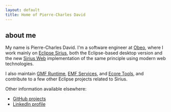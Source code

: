 ```yaml
---
layout: default
title: Home of Pierre-Charles David
---
```


## about me

My name is Pierre-Charles David. I'm a software engineer at [Obeo](http://www.obeo.fr/), where I work mainly on [Eclipse Sirius](https://www.eclipse.org/sirius), both the Eclipse-based desktop version and the new [Sirius Web](https://github.com/eclipse-sirius/sirius-web) implementation of the same principle using modern web technologies.

I also maintain [GMF Runtime](https://projects.eclipse.org/projects/modeling.gmf-runtime), [EMF Services](https://projects.eclipse.org/projects/modeling.emfservices), and [Ecore Tools](https://projects.eclipse.org/projects/modeling.ecoretools/), and contribute to a few other Eclipse projects related to Sirius.

Other information available elsewhere:
- [GitHub projects](http://github.com/pcdavid/)
- [LinkedIn profile](http://www.linkedin.com/in/pcdavid)

